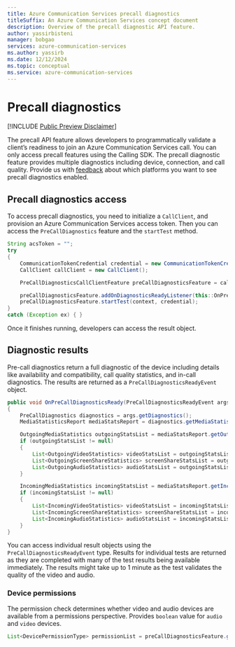 ```yaml
---
title: Azure Communication Services precall diagnostics
titleSuffix: An Azure Communication Services concept document
description: Overview of the precall diagnostic API feature.
author: yassirbisteni
manager: bobgao
services: azure-communication-services
ms.author: yassirb
ms.date: 12/12/2024
ms.topic: conceptual
ms.service: azure-communication-services
---
```


# Precall diagnostics

[!INCLUDE [Public Preview Disclaimer](../../../../includes/public-preview-include.md)]

The precall API feature allows developers to programmatically validate a client’s readiness to join an Azure Communication Services call. You can only access precall features using the Calling SDK. The precall diagnostic feature provides multiple diagnostics including device, connection, and call quality. Provide us with [feedback](../../support.md) about which platforms you want to see precall diagnostics enabled.

## Precall diagnostics access

To access precall diagnostics, you need to initialize a `CallClient`, and provision an Azure Communication Services access token. Then you can access the `PreCallDiagnostics` feature and the `startTest` method.

```java
String acsToken = "";
try
{
    CommunicationTokenCredential credential = new CommunicationTokenCredential(acsToken);
    CallClient callClient = new CallClient();

    PreCallDiagnosticsCallClientFeature preCallDiagnosticsFeature = callClient.feature(Features.PRE_CALL_DIAGNOSTICS);

    preCallDiagnosticsFeature.addOnDiagnosticsReadyListener(this::OnPreCallDiagnosticsReady);
    preCallDiagnosticsFeature.startTest(context, credential);
}
catch (Exception ex) { }
```

Once it finishes running, developers can access the result object.

## Diagnostic results

Pre-call diagnostics return a full diagnostic of the device including details like availability and compatibility, call quality statistics, and in-call diagnostics. The results are returned as a `PreCallDiagnosticsReadyEvent` object.

```java
public void OnPreCallDiagnosticsReady(PreCallDiagnosticsReadyEvent args)
{
    PreCallDiagnostics diagnostics = args.getDiagnostics();
    MediaStatisticsReport mediaStatsReport = diagnostics.getMediaStatisticsReport();

    OutgoingMediaStatistics outgoingStatsList = mediaStatsReport.getOutgoingStatistics();
    if (outgoingStatsList != null)
    {
        List<OutgoingVideoStatistics> videoStatsList = outgoingStatsList.getVideoStatistics();
        List<OutgoingScreenShareStatistics> screenShareStatsList = outgoingStatsList.getScreenShareStatistics();
        List<OutgoingAudioStatistics> audioStatsList = outgoingStatsList.getAudioStatistics();
    }

    IncomingMediaStatistics incomingStatsList = mediaStatsReport.getIncomingStatistics();
    if (incomingStatsList != null)
    {
        List<IncomingVideoStatistics> videoStatsList = incomingStatsList.getVideoStatistics();
        List<IncomingScreenShareStatistics> screenShareStatsList = incomingStatsList.getScreenShareStatistics();
        List<IncomingAudioStatistics> audioStatsList = incomingStatsList.getAudioStatistics();
    }
}
```

You can access individual result objects using the `PreCallDiagnosticsReadyEvent` type. Results for individual tests are returned as they are completed with many of the test results being available immediately. The results might take up to 1 minute as the test validates the quality of the video and audio.

### Device permissions

The permission check determines whether video and audio devices are available from a permissions perspective. Provides `boolean` value for `audio` and `video` devices. 

```java
List<DevicePermissionType> permissionList = preCallDiagnosticsFeature.getDevicePermissions(context);
```